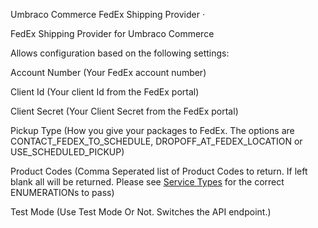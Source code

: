 Umbraco Commerce FedEx Shipping Provider &middot;

FedEx Shipping Provider for Umbraco Commerce

Allows configuration based on the following settings:

Account Number (Your FedEx account number)

Client Id (Your client Id from the FedEx portal)

Client Secret (Your Client Secret from the FedEx portal)

Pickup Type (How you give your packages to FedEx. The options are CONTACT_FEDEX_TO_SCHEDULE, DROPOFF_AT_FEDEX_LOCATION or USE_SCHEDULED_PICKUP)

Product Codes (Comma Seperated list of Product Codes to return. If left blank all will be returned. Please see <a href="https://developer.fedex.com/api/en-us/guides/api-reference.html#servicetypes">Service Types</a> for the correct ENUMERATIONs to pass)

Test Mode (Use Test Mode Or Not. Switches the API endpoint.)

